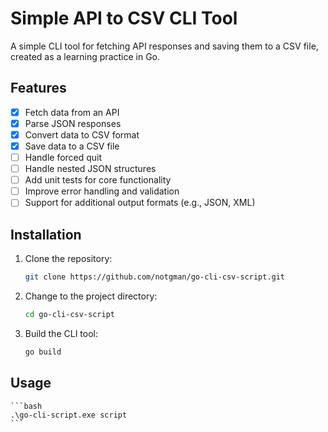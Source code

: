 # Simple API to CSV CLI Tool

A simple CLI tool for fetching API responses and saving them to a CSV file, created as a learning practice in Go.

## Features

- [x] Fetch data from an API
- [x] Parse JSON responses
- [x] Convert data to CSV format
- [x] Save data to a CSV file
- [ ] Handle forced quit
- [ ] Handle nested JSON structures
- [ ] Add unit tests for core functionality
- [ ] Improve error handling and validation
- [ ] Support for additional output formats (e.g., JSON, XML)

## Installation

1. Clone the repository:

    ```bash
    git clone https://github.com/notgman/go-cli-csv-script.git
    ```

2. Change to the project directory:

    ```bash
    cd go-cli-csv-script
    ```

3. Build the CLI tool:

    ```bash
    go build 
    ```

## Usage

    ```bash
    .\go-cli-script.exe script
    ```

